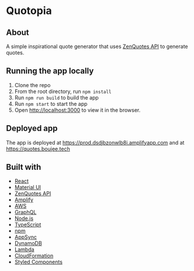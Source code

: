 # Quotopia

## About

A simple inspirational quote generator that uses
[ZenQuotes API](https://zenquotes.io/) to generate quotes.

## Running the app locally

1. Clone the repo
2. From the root directory, run `npm install`
3. Run `npm run build` to build the app
4. Run `npm start` to start the app
5. Open [http://localhost:3000](http://localhost:3000) to view it in the browser.

## Deployed app

The app is deployed at <https://prod.dsdjbzonwlb8i.amplifyapp.com>
and at <https://quotes.boujee.tech>

## Built with

- [React](https://reactjs.org/)
- [Material UI](https://material-ui.com/)
- [ZenQuotes API](https://zenquotes.io/)
- [Amplify](https://aws.amazon.com/amplify/)
- [AWS](https://aws.amazon.com/)
- [GraphQL](https://graphql.org/)
- [Node.js](https://nodejs.org/en/)
- [TypeScript](https://www.typescriptlang.org/)
- [npm](https://www.npmjs.com/)
- [AppSync](https://aws.amazon.com/appsync/)
- [DynamoDB](https://aws.amazon.com/dynamodb/)
- [Lambda](https://aws.amazon.com/lambda/)
- [CloudFormation](https://aws.amazon.com/cloudformation/)
- [Styled Components](https://styled-components.com/)
